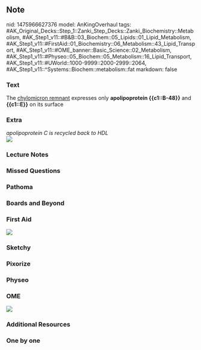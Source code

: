 ## Note
nid: 1475966627376
model: AnKingOverhaul
tags: #AK_Original_Decks::Step_1::Zanki_Step_Decks::Zanki_Biochemistry::Metabolism, #AK_Step1_v11::#B&B::03_Biochem::05_Lipids::01_Lipid_Metabolism, #AK_Step1_v11::#FirstAid::01_Biochemistry::06_Metabolism::43_Lipid_Transport, #AK_Step1_v11::#OME_banner::Basic_Science::02_Metabolism, #AK_Step1_v11::#Physeo::05_Biochem::05_Metabolism::16_Lipid_Transport, #AK_Step1_v11::#UWorld::1000-9999::2000-2999::2064, #AK_Step1_v11::^Systems::Biochem::metabolism::fat
markdown: false

### Text
<div>
  <div>
    <div>
      The <u>chylomicron remnant</u> expresses only
      <b>apolipoprotein {{c1::B-48}}</b> and <b>{{c1::E}}</b> on
      its surface
    </div>
  </div>
</div>

### Extra
<div>
  <i>apolipoprotein C is recycled back to HDL</i>
</div>
<div><img src="paste-422126565720272.jpg"></div>

### Lecture Notes


### Missed Questions


### Pathoma


### Boards and Beyond


### First Aid
<div><img src="tmpkMpd4d.png"></div>

### Sketchy


### Pixorize


### Physeo


### OME
<div class="ome-widget">
  <a href=
  "https://onlinemeded.org/spa/metabolism?ref=anki"><img src=
  "_OME_AnkiFlashcards_Topic_6.png"></a>
</div>

### Additional Resources


### One by one

